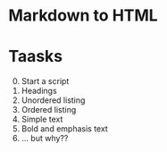 # Markdown to HTML

# Taasks

0. Start a script
1. Headings
2. Unordered listing
3. Ordered listing
4. Simple text
5. Bold and emphasis text
6. ... but why??
